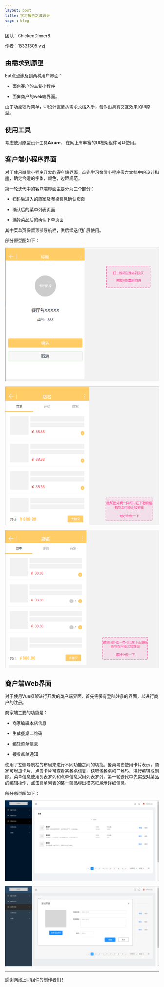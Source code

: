 ```yaml
---
layout: post
title: 学习报告之UI设计
tags : blog
---
```


团队：ChickenDinner8

作者：15331305 wzj



## 由需求到原型

Eat点点涉及到两种用户界面：

- 面向客户的点餐小程序


- 面向商户的web端界面。

由于功能较为简单，UI设计直接从需求文档入手，制作出具有交互效果的UI原型。



## 使用工具

考虑使用原型设计工具**Axure**， 在网上有丰富的UI框架组件可以使用。



## 客户端小程序界面

对于使用微信小程序开发的客户端界面，首先学习微信小程序官方文档中的[设计指南](https://developers.weixin.qq.com/miniprogram/design/index.html)，确定合适的字体，颜色，边距规范。

第一轮迭代中的客户端界面主要分为三个部分：

- 扫码后进入的商家及餐桌信息确认页面


- 确认后的菜单列表页面


- 选择菜品后的确认下单页面

其中菜单页保留顶部导航栏，供后续迭代扩展使用。

部分原型图如下：

![客户端1][1]

![客户端2][2]

![客户端3][3]



## 商户端Web界面

对于使用Vue框架进行开发的商户端界面，首先需要有登陆注册的界面，以进行商户的注册。

商家端主要的功能是：

- 商家编辑本店信息


- 生成餐桌二维码


- 编辑菜单信息


- 接收点单通知

使用了左侧导航栏的布局来进行不同功能之间的切换。餐桌考虑使用卡片表示，商家可增加卡片，点击卡片可查看某餐桌信息，获取该餐桌的二维码，进行编辑或删除。菜单信息使用列表罗列和点单信息采用列表罗列，第一轮迭代中先实现对菜品的编辑操作，点击菜单列表的某一菜品弹出模态框展示详细信息。

部分原型图如下：

![商户端1][4]

![商户端2][5]





------

感谢网络上UI组件的制作者们！

[1]: https://raw.githubusercontent.com/ChickenDinner8/ChickenDinner8.github.io/master/public/img/lun/%E5%AE%A2%E6%88%B7%E7%AB%AFUI1.png
[2]: https://raw.githubusercontent.com/ChickenDinner8/ChickenDinner8.github.io/master/public/img/lun/%E5%AE%A2%E6%88%B7%E7%AB%AFUI2.png
[3]: https://raw.githubusercontent.com/ChickenDinner8/ChickenDinner8.github.io/master/public/img/lun/%E5%AE%A2%E6%88%B7%E7%AB%AFUI3.png
[4]: https://raw.githubusercontent.com/ChickenDinner8/ChickenDinner8.github.io/master/public/img/lun/%E5%95%86%E6%88%B7%E7%AB%AFUI1.png
[5]: https://raw.githubusercontent.com/ChickenDinner8/ChickenDinner8.github.io/master/public/img/lun/%E5%95%86%E6%88%B7%E7%AB%AFUI2.png

